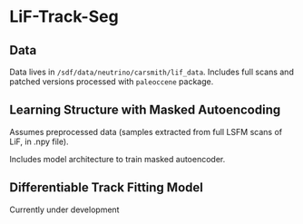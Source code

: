 # LiF-Track-Seg

## Data
Data lives in `/sdf/data/neutrino/carsmith/lif_data`. Includes full scans and patched versions processed with `paleoccene` package.

## Learning Structure with Masked Autoencoding
Assumes preprocessed data (samples extracted from full LSFM scans of LiF, in .npy file).

Includes model architecture to train masked autoencoder.

## Differentiable Track Fitting Model
Currently under development
